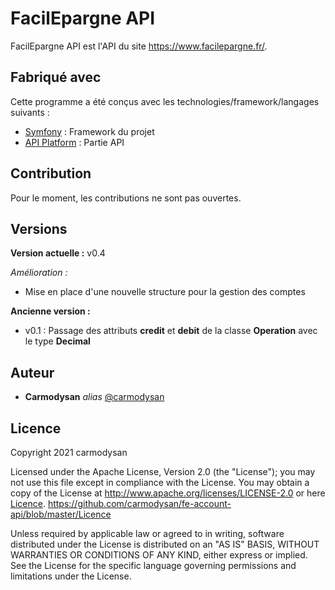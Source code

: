 # FacilEpargne API
FacilEpargne API est l'API du site https://www.facilepargne.fr/. 

## Fabriqué avec
Cette programme a été conçus avec les technologies/framework/langages suivants :
* [Symfony](https://symfony.com/) : Framework du projet
* [API Platform](https://api-platform.com/) : Partie API

## Contribution
Pour le moment, les contributions ne sont pas ouvertes.

## Versions
**Version actuelle :** v0.4

*Amélioration :*
* Mise en place d'une nouvelle structure pour la gestion des comptes

**Ancienne version :** 
*  v0.1 : Passage des attributs **credit** et **debit** de la classe **Operation** avec le type **Decimal**

## Auteur
* **Carmodysan** _alias_ [@carmodysan](https://github.com/carmodysan)

## Licence
Copyright 2021 carmodysan

Licensed under the Apache License, Version 2.0 (the "License");
you may not use this file except in compliance with the License.
You may obtain a copy of the License at http://www.apache.org/licenses/LICENSE-2.0 or here [Licence](Licence).
https://github.com/carmodysan/fe-account-api/blob/master/Licence

Unless required by applicable law or agreed to in writing, software
distributed under the License is distributed on an "AS IS" BASIS,
WITHOUT WARRANTIES OR CONDITIONS OF ANY KIND, either express or implied.
See the License for the specific language governing permissions and
limitations under the License.